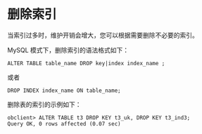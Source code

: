删除索引 
=========================

当索引过多时，维护开销会增大，您可以根据需要删除不必要的索引。

MySQL 模式下，删除索引的语法格式如下：

    ALTER TABLE table_name DROP key|index index_name ;



或者

    DROP INDEX index_name ON table_name;



删除表的索引的示例如下：

    obclient> ALTER TABLE t3 DROP KEY t3_uk, DROP KEY t3_ind3;
    Query OK, 0 rows affected (0.07 sec)


